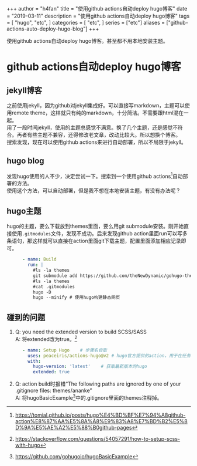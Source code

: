 +++
author = "h4fan"
title = "使用github actions自动deploy hugo博客"
date = "2019-03-11"
description = "使用github actions自动deploy hugo博客"
tags = [
    "hugo",
    "etc",
]
categories = [
    "etc",
]
series = ["etc"]
aliases = ["github-actions-auto-deploy-hugo-blog"]
+++

使用github actions自动deploy hugo博客。甚至都不用本地安装主题。
<!--more-->

# github actions自动deploy hugo博客

## jekyll博客
之前使用jekyll，因为github对jekyll集成好。可以直接写markdown，主题可以使用remote theme，这样就只有纯的markdown，十分简洁。不需要跟html混在一起。  
用了一段时间jekyll，使用的主题总感觉不满意。换了几个主题，还是感觉不符合。再者有些主题不兼容，还得修改老文章，改动比较大。所以想换个博客。  
搜索发现，现在可以使用github actions来进行自动部署，所以不局限于jekyll。

## hugo blog
发现hugo使用的人不少，决定尝试一下。搜索到一个使用github actions[^1]自动部署的方法。  
使用这个方法，可以自动部署，但是我不想在本地安装主题，有没有办法呢？

## hugo主题
hugo的主题，要么下载放到themes里面，要么用git submodule安装。刚开始直接使用`.gitmodules`文件，发现不成功。后来发现github action里面run可以写多条语句，那这样就可以直接在action里面git下载主题，配置里面添加相应记录即可。
```yml
      - name: Build
        run: |
          #ls -la themes
          git submodule add https://github.com/theNewDynamic/gohugo-theme-ananke.git themes/ananke
          #ls -la themes
          #cat .gitmodules
          hugo -D
          hugo --minify	# 使用hugo构建静态网页
```

## 碰到的问题
1. Q: you need the extended version to build SCSS/SASS  
A: 将extended改为true。[^2]
```yml
      - name: Setup Hugo	# 步骤名自取
        uses: peaceiris/actions-hugo@v2	# hugo官方提供的action，用于在任务环境中获取hugo
        with:
          hugo-version: 'latest'	# 获取最新版本的hugo
          extended: true
```

2. Q: action build时报错“The following paths are ignored by one of your .gitignore files: themes/ananke”  
A: 将hugoBasicExample[^3]中的.gitignore里面的themes注释掉。



[^1]: https://tomial.github.io/posts/hugo%E4%BD%BF%E7%94%A8github-action%E8%87%AA%E5%8A%A8%E9%83%A8%E7%BD%B2%E5%8D%9A%E5%AE%A2%E5%88%B0github-pages
[^2]: https://stackoverflow.com/questions/54057291/how-to-setup-scss-with-hugo
[^3]: https://github.com/gohugoio/hugoBasicExample

